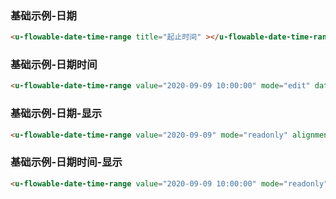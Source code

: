 ### 基础示例-日期

``` html
<u-flowable-date-time-range title="起止时间" ></u-flowable-date-time-range>
```

### 基础示例-日期时间

``` html
<u-flowable-date-time-range value="2020-09-09 10:00:00" mode="edit" dateType="datetime"  alignment="right"></u-flowable-date-time-range>
```

### 基础示例-日期-显示

``` html
<u-flowable-date-time-range value="2020-09-09" mode="readonly" alignment="right"></u-flowable-date-time-range>
```

### 基础示例-日期时间-显示

``` html
<u-flowable-date-time-range value="2020-09-09 10:00:00" mode="readonly" dateType="datetime"  alignment="right"></u-flowable-date-time-range>
```
